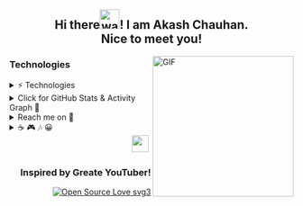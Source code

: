<h2 align="center">Hi there<img alt="wave" src="https://emojis.slackmojis.com/emojis/images/1588177020/8809/wave_hello.gif?1588177020" width="35">! I am Akash Chauhan.<br> Nice to meet you!</h2>

<img align="right" height="250px" alt="GIF" src="https://i.pinimg.com/originals/e4/26/70/e426702edf874b181aced1e2fa5c6cde.gif" />


###  Technologies

<details>
 
<summary> ⚡ Technologies</summary>
 
 <br>
 
![JavaScript](https://img.shields.io/badge/-JavaScript-05122A?style=flat&logo=javascript)&nbsp;
![C](https://img.shields.io/badge/-C-05122A?style=flat&logo=C&logoColor=A8B9CC)
![C++](https://img.shields.io/badge/-C++-05122A?style=flat&logo=C%2B%2B&logoColor=00599C)
![React](https://img.shields.io/badge/-React-05122A?style=flat&logo=react)&nbsp;
![Node.js](https://img.shields.io/badge/-Node.js-05122A?style=flat&logo=node-dot-js)
![Express.js](https://img.shields.io/badge/-Express.js-05122A?style=flat&logo=express)
![MongoDB](https://img.shields.io/badge/-MongoDB-05122A?style=flat&logo=MongoDB)
![HTML5](https://img.shields.io/badge/-HTML-05122A?style=flat&logo=HTML5)&nbsp;
![CSS3](https://img.shields.io/badge/-CSS-05122A?style=flat&logo=CSS3&logoColor=1572B6)&nbsp;
![Bootstrap](https://img.shields.io/badge/-Bootstrap-05122A?style=flat&logo=bootstrap&logoColor=563D7C)
![TailwndCSS](https://img.shields.io/badge/-TailwindCSS-05122A?style=flat&logo=tailwind-css&logoColor=563D7C)\
![Git](https://img.shields.io/badge/-Git-05122A?style=flat&logo=git)&nbsp;
![GitHub](https://img.shields.io/badge/-GitHub-05122A?style=flat&logo=github)&nbsp;
![GraphQL](https://img.shields.io/badge/-GraphQL-05122A?style=flat&logo=graphql)&nbsp;
![Redux](https://img.shields.io/badge/-Redux-05122A?style=flat&logo=redux)&nbsp;
![Visual Studio Code](https://img.shields.io/badge/-Visual%20Studio%20Code-05122A?style=flat&logo=visual-studio-code&logoColor=007ACC)&nbsp;
 
 </details>

<details>
<summary>Click for GitHub Stats & Activity Graph 🚀 </summary>
  
  
[![Akash's GitHub Activity Graph](https://activity-graph.herokuapp.com/graph?username=Akash52&theme=react-dark)](Akash52)
| ![Akash's github stats](https://github-readme-stats.vercel.app/api?username=Akash52&show_icons=true&theme=gotham) | ![Akash GitHub Streak](https://github-readme-streak-stats.herokuapp.com/?user=Akash52&theme=gotham) |
| --- | --- |
| ![Akash's GitHub stats](https://github-readme-stats.vercel.app/api?username=Akash52&show_icons=true&theme=gotham) | [![Top Langs](https://github-readme-stats.vercel.app/api/top-langs/?username=Akash52&layout=compact&theme=gotham)](https://github.com/Akash52/github-readme-stats)


</details>

<details>
 
 <summary>Reach me on 🤝</summary>

<a href="https://www.linkedin.com/in/akash-chauhan-3616321a4" target="_blank"><img src="https://img.shields.io/badge/LinkedIn-%230077B5.svg?&style=flat-square&logo=linkedin&logoColor=white" alt="LinkedIn"></a>
<a href="https://www.instagram.com/coding.7.7.7" target="_blank"><img src="https://img.shields.io/badge/Instagram-%23E4405F.svg?&style=flat-square&logo=instagram&logoColor=white" alt="Instagram"></a>
<a href="https://dev.to/akash52" target="_blank"><img src="https://img.shields.io/badge/DEV-%230A0A0A.svg?&style=flat-square&logo=DEV.to&logoColor=white" alt="DEV.to"></a>
<a href="https://leetcode.com/ac8572611/" target="_blank">[![LeetCode](https://img.shields.io/badge/-LeetCode-ff8c00?style=flat&labelColor=ff8c00&logo=LeetCode&logoColor=white)](https://leetcode.com/ac8572611/)</a>
 
 </details>
   
   
  <details>
<summary>☕ 🎮 🎶 😀</summary>
  
[![spotify-github-profile](https://spotify-github-profile.vercel.app/api/view?uid=38j2rxoo47fanswkq1lb10bzq&cover_image=true&theme=novatorem&bar_color=53b14f&bar_color_cover=true)](https://spotify-github-profile.vercel.app/api/view?uid=38j2rxoo47fanswkq1lb10bzq&redirect=true)
 

  
  
  </details>

    
    
  <div align="right">
  <img src="https://media.giphy.com/media/iY8CRBdQXODJSCERIr/giphy.gif" width="30px">&nbsp; 
   <h3>Inspired by Greate YouTuber! </h3>
 
   [![Open Source Love svg3](https://badges.frapsoft.com/os/v3/open-source.svg?v=103)](https://github.com/ellerbrock/open-source-badges/)
 
  </div>

   

 
